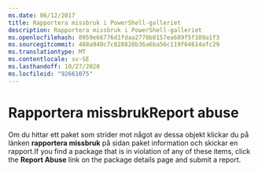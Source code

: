 ```yaml
---
ms.date: 06/12/2017
title: Rapportera missbruk i PowerShell-galleriet
description: Rapportera missbruk i PowerShell-galleriet
ms.openlocfilehash: 0959e66776d1fdaa2778b8157ea689f5f189a1f3
ms.sourcegitcommit: 488a940c7c828820b36a6ba56c119f64614afc29
ms.translationtype: MT
ms.contentlocale: sv-SE
ms.lasthandoff: 10/27/2020
ms.locfileid: "92661075"
---
```

# <a name="report-abuse"></a><span data-ttu-id="b9751-103">Rapportera missbruk</span><span class="sxs-lookup"><span data-stu-id="b9751-103">Report abuse</span></span>

<span data-ttu-id="b9751-104">Om du hittar ett paket som strider mot något av dessa objekt klickar du på länken **rapportera missbruk** på sidan paket information och skickar en rapport.</span><span class="sxs-lookup"><span data-stu-id="b9751-104">If you find a package that is in violation of any of these items, click the **Report Abuse** link on the package details page and submit a report.</span></span>
